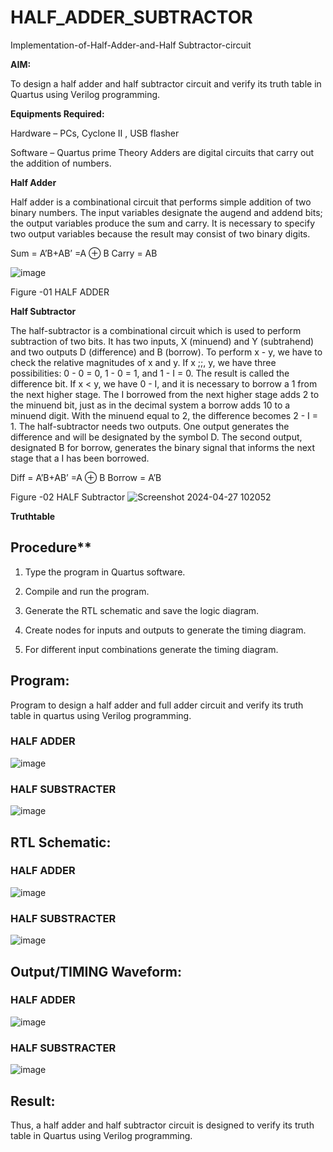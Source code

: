 # HALF_ADDER_SUBTRACTOR

Implementation-of-Half-Adder-and-Half Subtractor-circuit

**AIM:**

To design a half adder and half subtractor circuit and verify its truth table in Quartus using Verilog programming.

**Equipments Required:**

Hardware – PCs, Cyclone II , USB flasher 

Software – Quartus prime Theory Adders are digital circuits that carry out the addition of numbers.

**Half Adder**

Half adder is a combinational circuit that performs simple addition of two binary numbers. The input variables designate the augend and addend bits; the output variables produce the sum and carry. It is necessary to specify two output variables because the result may consist of two binary digits.

Sum = A’B+AB’ =A ⊕ B Carry = AB

![image](https://github.com/naavaneetha/HALF_ADDER_SUBTRACTOR/assets/154305477/bd4a0b2c-cdbc-4184-ab08-81578f121e1f)

Figure -01 HALF ADDER

**Half Subtractor**

The half-subtractor is a combinational circuit which is used to perform subtraction of two bits. It has two inputs, X (minuend) and Y (subtrahend) and two outputs D (difference) and B (borrow). To perform x - y, we have to check the relative magnitudes of x and y. If x ;;, y, we have three possibilities: 0 - 0 = 0, 1 - 0 = 1, and 1 - I = 0. The result is called the difference bit. If x < y, we have 0 - I, and it is necessary to borrow a 1 from the next higher stage. The I borrowed from the next higher stage adds 2 to the minuend bit, just as in the decimal system a borrow adds 10 to a minuend digit. With the minuend equal to 2, the difference becomes 2 - I = 1. The half-subtractor needs two outputs. One output generates the difference and will be designated by the symbol D. The second output, designated B for borrow, generates the binary signal that informs the next stage that a I has been borrowed. 

Diff = A’B+AB’ =A ⊕ B
Borrow = A’B



Figure -02 HALF Subtractor
![Screenshot 2024-04-27 102052](https://github.com/karthiksec/HALF_ADDER_SUBTRACTOR/assets/147473368/7c5d8a3c-af5e-4aeb-97a0-46f48ee39171)

**Truthtable**

## Procedure**

1.	Type the program in Quartus software.

2.	Compile and run the program.

3.	Generate the RTL schematic and save the logic diagram.

4.	Create nodes for inputs and outputs to generate the timing diagram.

5.	For different input combinations generate the timing diagram.


## Program:

Program to design a half adder and full adder circuit and verify its truth table in quartus using Verilog programming.
### HALF ADDER 
![image](https://github.com/Narasimhan05/HALF_ADDER_SUBTRACTOR/assets/132819871/f2d5ef67-2885-4887-a274-8fcf42af6754)

### HALF SUBSTRACTER
![image](https://github.com/Narasimhan05/HALF_ADDER_SUBTRACTOR/assets/132819871/62723c04-fa00-4a30-8a5f-c6064f532013)

## RTL Schematic:
### HALF ADDER
![image](https://github.com/Narasimhan05/HALF_ADDER_SUBTRACTOR/assets/132819871/c9f33ead-cd65-4beb-ac73-9a7c62d8313b)

### HALF SUBSTRACTER
![image](https://github.com/Narasimhan05/HALF_ADDER_SUBTRACTOR/assets/132819871/072c6eb3-20e1-4c7a-9d72-6d94eaf767b8)

## Output/TIMING Waveform:
### HALF ADDER
![image](https://github.com/Narasimhan05/HALF_ADDER_SUBTRACTOR/assets/132819871/13d0733d-5af0-44ba-92ac-70fab89316bc)

### HALF SUBSTRACTER
![image](https://github.com/Narasimhan05/HALF_ADDER_SUBTRACTOR/assets/132819871/03f56db6-0911-474f-ba75-62619857762b)

## Result:
Thus, a half adder and half subtractor circuit is designed to verify its truth table in Quartus using Verilog programming.
